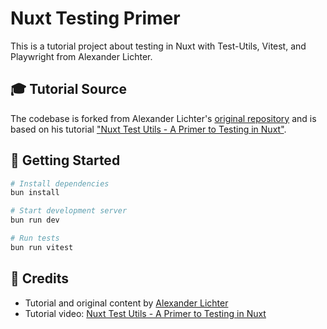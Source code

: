 # Nuxt Testing Primer

This is a tutorial project about testing in Nuxt with Test-Utils, Vitest, and Playwright from Alexander Lichter.

## 🎓 Tutorial Source

The codebase is forked from Alexander Lichter's [original repository](https://github.com/manniL/nuxt-test-utils-primer) and is based on his tutorial ["Nuxt Test Utils - A Primer to Testing in Nuxt"](https://www.youtube.com/watch?v=yGzwk9xi9gU).

## 🚀 Getting Started

```bash
# Install dependencies
bun install

# Start development server
bun run dev

# Run tests
bun run vitest
```

## 📝 Credits

- Tutorial and original content by [Alexander Lichter](https://github.com/manniL)
- Tutorial video: [Nuxt Test Utils - A Primer to Testing in Nuxt](https://www.youtube.com/watch?v=yGzwk9xi9gU)
